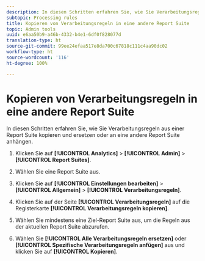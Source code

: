 ```yaml
---
description: In diesen Schritten erfahren Sie, wie Sie Verarbeitungsregeln aus einer Report Suite kopieren und ersetzen oder an eine andere Report Suite anhängen.
subtopic: Processing rules
title: Kopieren von Verarbeitungsregeln in eine andere Report Suite
topic: Admin tools
uuid: e6aa50b9-a46b-4332-b4e1-6df0f828077d
translation-type: ht
source-git-commit: 99ee24efaa517e8da700c67818c111c4aa90dc02
workflow-type: ht
source-wordcount: '116'
ht-degree: 100%

---
```



# Kopieren von Verarbeitungsregeln in eine andere Report Suite

In diesen Schritten erfahren Sie, wie Sie Verarbeitungsregeln aus einer Report Suite kopieren und ersetzen oder an eine andere Report Suite anhängen.

1. Klicken Sie auf **[!UICONTROL Analytics]** > **[!UICONTROL Admin]** > **[!UICONTROL Report Suites]**.
1. Wählen Sie eine Report Suite aus.
1. Klicken Sie auf **[!UICONTROL Einstellungen bearbeiten]** > **[!UICONTROL Allgemein]** > **[!UICONTROL Verarbeitungsregeln]**.

1. Klicken Sie auf der Seite **[!UICONTROL Verarbeitungsregeln]** auf die Registerkarte **[!UICONTROL Verarbeitungsregeln kopieren]**.
1. Wählen Sie mindestens eine Ziel-Report Suite aus, um die Regeln aus der aktuellen Report Suite abzurufen.
1. Wählen Sie **[!UICONTROL Alle Verarbeitungsregeln ersetzen]** oder **[!UICONTROL Spezifische Verarbeitungsregeln anfügen]** aus und klicken Sie auf **[!UICONTROL Kopieren]**.
